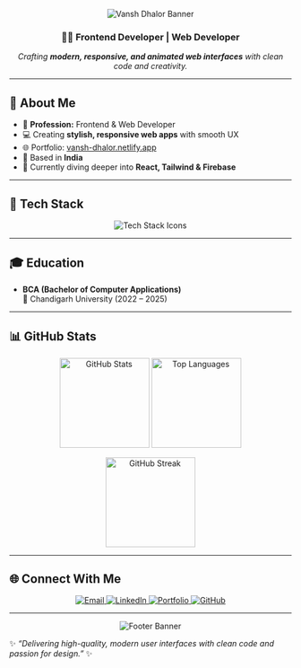 <!-- 🌟 Vansh Dhalor - Professional GitHub Profile README 🌟 -->

<!-- ===== HEADER BANNER WITH GRADIENT ===== -->
<p align="center">
  <img src="https://capsule-render.vercel.app/api?type=waving&color=0:F5D76E,100:8E44AD&height=250&section=header&text=Vansh%20Dhalor&fontSize=50&fontColor=ffffff&animation=fadeIn&fontAlignY=40" alt="Vansh Dhalor Banner"/>
</p>

<h3 align="center">👨‍💻 Frontend Developer | Web Developer</h3>
<p align="center">
  <em>Crafting <b>modern, responsive, and animated web interfaces</b> with clean code and creativity.</em>
</p>

---

## 🚀 About Me
- 🎯 **Profession:** Frontend & Web Developer  
- 💻 Creating **stylish, responsive web apps** with smooth UX  
- 🌐 Portfolio: [vansh-dhalor.netlify.app](https://vansh-dhalor.netlify.app)  
- 📍 Based in **India**  
- 🌱 Currently diving deeper into **React, Tailwind & Firebase**

---

## 🎨 Tech Stack
<p align="center">
  <img src="https://skillicons.dev/icons?i=html,css,js,ts,react,tailwind,redux,firebase,ejs,mysql,git,github,netlify,vercel&theme=light" alt="Tech Stack Icons" />
</p>

---

## 🎓 Education
- **BCA (Bachelor of Computer Applications)**  
  📍 Chandigarh University (2022 – 2025)

---

## 📊 GitHub Stats
<p align="center">
  <img src="https://github-readme-stats.vercel.app/api?username=vansh-frontend&show_icons=true&theme=radical&hide_border=true" alt="GitHub Stats" height="160em"/>
  <img src="https://github-readme-stats.vercel.app/api/top-langs/?username=vansh-frontend&layout=compact&theme=radical&hide_border=true" alt="Top Languages" height="160em"/>
</p>

<p align="center">
  <img src="https://github-readme-streak-stats.herokuapp.com/?user=vansh-frontend&theme=radical&hide_border=true" alt="GitHub Streak" height="160em"/>
</p>

---

## 🌐 Connect With Me
<p align="center">
  <a href="mailto:vanshdhalor04@gmail.com">
    <img src="https://img.shields.io/badge/Email-D14836?style=for-the-badge&logo=gmail&logoColor=white" alt="Email">
  </a>
  <a href="https://linkedin.com/in/vanshdhalor">
    <img src="https://img.shields.io/badge/LinkedIn-0077B5?style=for-the-badge&logo=linkedin&logoColor=white" alt="LinkedIn">
  </a>
  <a href="https://vansh-dhalor.netlify.app">
    <img src="https://img.shields.io/badge/Portfolio-0ABFBC?style=for-the-badge&logo=vercel&logoColor=white" alt="Portfolio">
  </a>
  <a href="https://github.com/vansh-frontend">
    <img src="https://img.shields.io/badge/GitHub-181717?style=for-the-badge&logo=github&logoColor=white" alt="GitHub">
  </a>
</p>

---

<p align="center">
  <img src="https://capsule-render.vercel.app/api?type=waving&color=0:8E44AD,100:F5D76E&height=120&section=footer" alt="Footer Banner"/>
</p>

✨ _“Delivering high-quality, modern user interfaces with clean code and passion for design.”_ ✨
